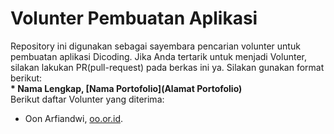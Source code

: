 # Volunter Pembuatan Aplikasi  
Repository ini digunakan sebagai sayembara pencarian volunter untuk pembuatan aplikasi Dicoding. Jika Anda tertarik untuk menjadi Volunter, silakan lakukan PR(pull-request) pada berkas ini ya. 
  Silakan gunakan format berikut:  
**\* Nama Lengkap, [Nama Portofolio](Alamat Portofolio)**  
Berikut daftar Volunter yang diterima:  
* Oon Arfiandwi, [oo.or.id](https://oo.or.id).
